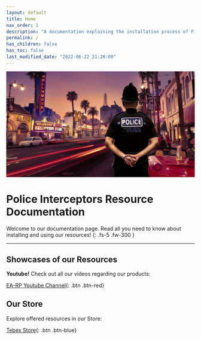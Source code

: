 ```yaml
---
layout: default
title: Home
nav_order: 1
description: "A documentation explaining the installation process of FiveM resources sold by Police Interceptors by EA-RP."
permalink: /
has_children: false
has_toc: false
last_modified_date: "2022-06-22 21:20:00"
---
```


<img class="cover-img" src="/assets/img/banner.png" alt="Police Interceptors by EA-RP Banner" draggable="false">

# Police Interceptors Resource Documentation

Welcome to our documentation page. Read all you need to know about installing and using our resources!
{: .fs-5 .fw-300 }

---

## Showcases of our Resources

**Youtube!** Check out all our videos regarding our products:

[EA-RP Youtube Channel](https://www.youtube.com/channel/UC7DWPjF5daoykiD-q6SvYRA){: .btn .btn-red}

## Our Store

Explore offered resources in our Store:

[Tebex Store](https://store.ea-rp.com){: .btn .btn-blue}
